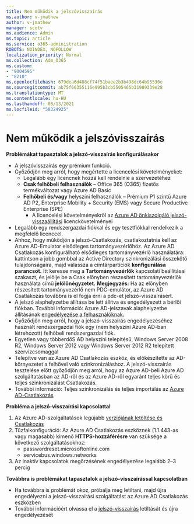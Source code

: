 ```yaml
---
title: Nem működik a jelszóvisszaírás
ms.author: v-jmathew
author: v-jmathew
manager: scotv
ms.audience: Admin
ms.topic: article
ms.service: o365-administration
ROBOTS: NOINDEX, NOFOLLOW
localization_priority: Normal
ms.collection: Adm_O365
ms.custom:
- "9004595"
- "8210"
ms.openlocfilehash: 679dea6d488cf74f51baee2b3b498dc64b95530e
ms.sourcegitcommit: ab75f66355116e995b3cb5505465b31989339e28
ms.translationtype: MT
ms.contentlocale: hu-HU
ms.lasthandoff: 08/13/2021
ms.locfileid: "58324925"
---
```

# <a name="password-writeback-is-not-working"></a>Nem működik a jelszóvisszaírás

**Problémákat tapasztalok a jelszó-visszaírás konfigurálásakor**

- A jelszóvisszaírás egy prémium funkció.
- Győződjön meg arról, hogy megértette a licencelési követelményeket:
  - Legalább egy licencnek hozzá kell rendelnie a szervezetéhez
  - **Csak felhőbeli felhasználók** – Office 365 (O365) fizetős termékváltozat vagy Azure AD Basic
  - **Felhőbeli és/vagy** helyszíni felhasználók – Prémium P1 szintű Azure AD P2, Enterprise Mobility + Security (EMS) vagy Secure Productive Enterprise (SPE)
    - A licencelési követelményekről az [Azure AD önkiszolgáló jelszó-visszaállítási](https://docs.microsoft.com/azure/active-directory/active-directory-passwords-licensing) licenckövetelményei
- Legalább egy rendszergazdai fiókkal és egy tesztfiókkal rendelkezik a megfelelő licenccel.
- Ahhoz, hogy működjön a jelszó-Csatlakozás, csatlakoztatnia kell az Azure AD-Emulator elsődleges tartományvezérlőhöz. Az Azure AD Csatlakozás konfigurálható elsődleges tartományvezérlő használatára: kattintson  a jobb gombbal az Active Directory szinkronizálási összekötő tulajdonságaira, majd válassza a címtárpartíciók **konfigurálása parancsot.** Itt keresse meg a **Tartományvezérlők** kapcsolati beállításai szakaszt, és jelölje be a Csak előnyben részesített tartományvezérlők használata című **jelölőnégyzetet.**
    **Megjegyzés:** Ha az előnyben részesített tartományvezérlő nem PDC-emulátor, az Azure AD Csatlakozás továbbra is el fogja érni a pdc-et jelszó-visszaírásért.
- A jelszó alaphelyzetbe állítása be lett állítva és engedélyezett a bérlői fiókban. További információ: Azure AD-jelszavak alaphelyzetbe állításának [engedélyezése a felhasználóknak.](https://docs.microsoft.com/azure/active-directory/active-directory-passwords-getting-started)
- Győződjön meg arról, hogy a jelszó-visszaírás engedélyezéséhez használt rendszergazdai fiók egy (nem helyszíni Azure AD-ban létrehozott) felhőbeli rendszergazdai fiók.
- Egyetlen vagy többerdőS AD helyszíni telepítésű, Windows Server 2008 R2, Windows Server 2012 vagy Windows Server 2012 R2 telepített szervizcsomaggal
- Telepítve van az Azure AD Csatlakozás eszköz, és előkészítette az AD-környezetet a felhővel való szinkronizáláshoz. A jelszó-visszaírás tesztelése előtt győződjön meg arról, hogy az Azure AD-beli Azure AD szolgáltatásban az AD-ről és az Azure AD-ről egyaránt teljes körű és teljes szinkronizálást Csatlakozás.
- További információ: Teljes szinkronizálás és teljes importálás az [Azure AD-Csatlakozás](https://docs.microsoft.com/azure/active-directory/connect/active-directory-aadconnectsync-operations)

**Probléma a jelszó-visszaírási kapcsolattal**

1. Az Azure AD-szolgáltatások legújabb [verziójának letöltése és Csatlakozás](https://www.microsoft.com/download/details.aspx?id=47594)
2. Tűzfalkonfiguráció: Az Azure AD Csatlakozás eszköznek (1.1.443-as vagy magasabb) kimenő **HTTPS-hozzáférésre** van szüksége a következő szolgáltatásokhoz:
    - passwordreset.microsoftonline.com
    - servicebus.windows.networks
3. Az inaktív kapcsolatok megőrzésének engedélyezése legalább 2–3 percig

**Továbbra is problémákat tapasztalok a jelszó-visszaírással kapcsolatban**

- Ha továbbra is problémát okoz, próbálja meg letiltani, majd újra engedélyezni a jelszó-visszaírási szolgáltatást az Azure AD Csatlakozás eszközben
- További információért olvassa el a [jelszó-visszaírás](https://docs.microsoft.com/azure/active-directory/active-directory-passwords-troubleshoot) letiltását és újra engedélyezését
